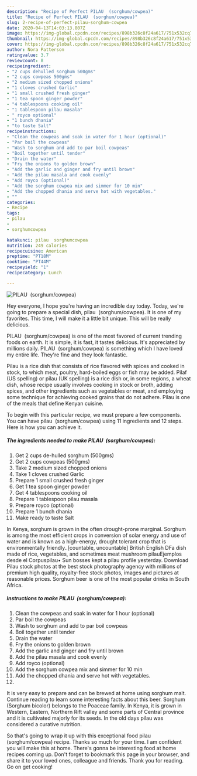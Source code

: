 ```yaml
---
description: "Recipe of Perfect PILAU  (sorghum/cowpea)"
title: "Recipe of Perfect PILAU  (sorghum/cowpea)"
slug: 2-recipe-of-perfect-pilau-sorghum-cowpea
date: 2020-04-13T14:03:13.807Z
image: https://img-global.cpcdn.com/recipes/898b326c8f24a617/751x532cq70/pilau-sorghumcowpea-recipe-main-photo.jpg
thumbnail: https://img-global.cpcdn.com/recipes/898b326c8f24a617/751x532cq70/pilau-sorghumcowpea-recipe-main-photo.jpg
cover: https://img-global.cpcdn.com/recipes/898b326c8f24a617/751x532cq70/pilau-sorghumcowpea-recipe-main-photo.jpg
author: Nora Patterson
ratingvalue: 3.7
reviewcount: 8
recipeingredient:
- "2 cups dehulled sorghum 500gms"
- "2 cups cowpeas 500gms"
- "2 medium sized chopped onions"
- "1 cloves crushed Garlic"
- "1 small crushed fresh ginger"
- "1 tea spoon ginger powder"
- "4 tablespoons cooking oil"
- "1 tablespoon pilau masala"
- " royco optional"
- "1 bunch dhania"
- "to taste Salt"
recipeinstructions:
- "Clean the cowpeas and soak in water for 1 hour (optional)"
- "Par boil the cowpeas"
- "Wash to sorghum and add to par boil cowpeas"
- "Boil together until tender"
- "Drain the water"
- "Fry the onions to golden brown"
- "Add the garlic and ginger and fry until brown"
- "Add the pilau masala and cook evenly"
- "Add royco (optional)"
- "Add the sorghum cowpea mix and simmer for 10 min"
- "Add the chopped dhania and serve hot with vegetables."
- ""
categories:
- Recipe
tags:
- pilau
- 
- sorghumcowpea

katakunci: pilau  sorghumcowpea 
nutrition: 249 calories
recipecuisine: American
preptime: "PT18M"
cooktime: "PT44M"
recipeyield: "1"
recipecategory: Lunch

---
```



![PILAU  (sorghum/cowpea)](https://img-global.cpcdn.com/recipes/898b326c8f24a617/751x532cq70/pilau-sorghumcowpea-recipe-main-photo.jpg)

Hey everyone, I hope you're having an incredible day today. Today, we're going to prepare a special dish, pilau  (sorghum/cowpea). It is one of my favorites. This time, I will make it a little bit unique. This will be really delicious.

PILAU  (sorghum/cowpea) is one of the most favored of current trending foods on earth. It is simple, it is fast, it tastes delicious. It's appreciated by millions daily. PILAU  (sorghum/cowpea) is something which I have loved my entire life. They're fine and they look fantastic.

Pilau is a rice dish that consists of rice flavored with spices and cooked in stock, to which meat, poultry, hard-boiled eggs or fish may be added. Pilaf (US spelling) or pilau (UK spelling) is a rice dish or, in some regions, a wheat dish, whose recipe usually involves cooking in stock or broth, adding spices, and other ingredients such as vegetables or meat, and employing some technique for achieving cooked grains that do not adhere. Pilau is one of the meals that define Kenyan cuisine.


To begin with this particular recipe, we must prepare a few components. You can have pilau  (sorghum/cowpea) using 11 ingredients and 12 steps. Here is how you can achieve it.

##### The ingredients needed to make PILAU  (sorghum/cowpea):

1. Get 2 cups de-hulled sorghum (500gms)
1. Get 2 cups cowpeas (500gms)
1. Take 2 medium sized chopped onions
1. Take 1 cloves crushed Garlic
1. Prepare 1 small crushed fresh ginger
1. Get 1 tea spoon ginger powder
1. Get 4 tablespoons cooking oil
1. Prepare 1 tablespoon pilau masala
1. Prepare  royco (optional)
1. Prepare 1 bunch dhania
1. Make ready to taste Salt


In Kenya, sorghum is grown in the often drought-prone marginal. Sorghum is among the most efficient crops in conversion of solar energy and use of water and is known as a high-energy, drought tolerant crop that is environmentally friendly..[countable, uncountable] British English DFa dish made of rice, vegetables, and sometimes meat mushroom pilauEjemplos desde el Corpuspilau• Sun bosses kept a pilau profile yesterday. Download Pilau stock photos at the best stock photography agency with millions of premium high quality, royalty-free stock photos, images and pictures at reasonable prices. Sorghum beer is one of the most popular drinks in South Africa. 

##### Instructions to make PILAU  (sorghum/cowpea):

1. Clean the cowpeas and soak in water for 1 hour (optional)
1. Par boil the cowpeas
1. Wash to sorghum and add to par boil cowpeas
1. Boil together until tender
1. Drain the water
1. Fry the onions to golden brown
1. Add the garlic and ginger and fry until brown
1. Add the pilau masala and cook evenly
1. Add royco (optional)
1. Add the sorghum cowpea mix and simmer for 10 min
1. Add the chopped dhania and serve hot with vegetables.
1. 


It is very easy to prepare and can be brewed at home using sorghum malt. Continue reading to learn some interesting facts about this beer. Sorghum (Sorghum bicolor) belongs to the Poaceae family. In Kenya, it is grown in Western, Eastern, Northern Rift valley and some parts of Central province and it is cultivated majorly for its seeds. In the old days pilau was considered a curative nutrition. 

So that's going to wrap it up with this exceptional food pilau  (sorghum/cowpea) recipe. Thanks so much for your time. I am confident you will make this at home. There's gonna be interesting food at home recipes coming up. Don't forget to bookmark this page in your browser, and share it to your loved ones, colleague and friends. Thank you for reading. Go on get cooking!
